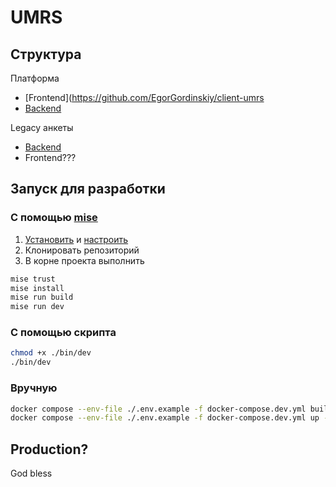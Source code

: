 # UMRS

## Структура 
Платформа
- [Frontend](https://github.com/EgorGordinskiy/client-umrs
- [Backend](https://github.com/EgorGordinskiy/umrs-api)

Legacy анкеты
- [Backend](https://github.com/EgorGordinskiy/umrs-server)
- Frontend???

## Запуск для разработки

### С помощью [mise](https://mise.jdx.dev)
1. [Установить](https://mise.jdx.dev/installing-mise.html#installing-mise) и [настроить](https://mise.jdx.dev/dev-tools/shims.html#shims) 
2. Клонировать репозиторий
3. В корне проекта выполнить
```bash
mise trust
mise install
mise run build
mise run dev
```
### С помощью скрипта

```bash
chmod +x ./bin/dev
./bin/dev
```

### Вручную

```bash
docker compose --env-file ./.env.example -f docker-compose.dev.yml build
docker compose --env-file ./.env.example -f docker-compose.dev.yml up -d
```


## Production?
God bless
